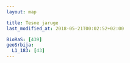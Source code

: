 ```yaml
---
layout: map

title: Tesne jaruge
last_modified_at: 2018-05-21T00:02:52+02:00

BioRaS: [439]
geoSrbija:
  L1_183: [43]
---
```

